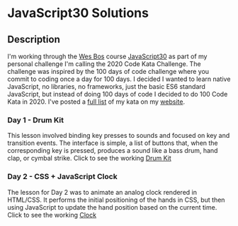 # JavaScript30 Solutions

## Description
I'm working through the [Wes Bos](https://wesbos.com) course [JavaScript30](https://javascript30.com) as part of my personal challenge I'm calling 
the 2020 Code Kata Challenge. The challenge was inspired by the 100 days of code challenge where you commit to coding once a day for 100 days. I decided 
I wanted to learn native JavaScript, no libraries, no frameworks, just the basic ES6 standard JavaScript, but instead of doing 100 days of code I decided 
to do 100 Code Kata in 2020. I've posted a [full list](https://pdxchambers.com/2020-code-kata-challenge/) of my kata on my [website](https://www.pdxchambers.com).

### Day 1 - Drum Kit
This lesson involved binding key presses to sounds and focused on key and transition events. The interface is simple, a list of buttons that, when the corresponding key is pressed, produces a sound like a bass drum, hand clap, or cymbal strike.  Click to see the working [Drum Kit](http://www.pdxchambers.com/livesamples/javascript30/drumkit/)


### Day 2 - CSS + JavaScript Clock
The lesson for Day 2 was to animate an analog clock rendered in HTML/CSS. It performs the initial positioning of the hands in CSS, but then using JavaScript to update the hand position based on the current time.  Click to see the working [Clock](http://www.pdxchambers.com/livesamples/javascript30/js-clock/)